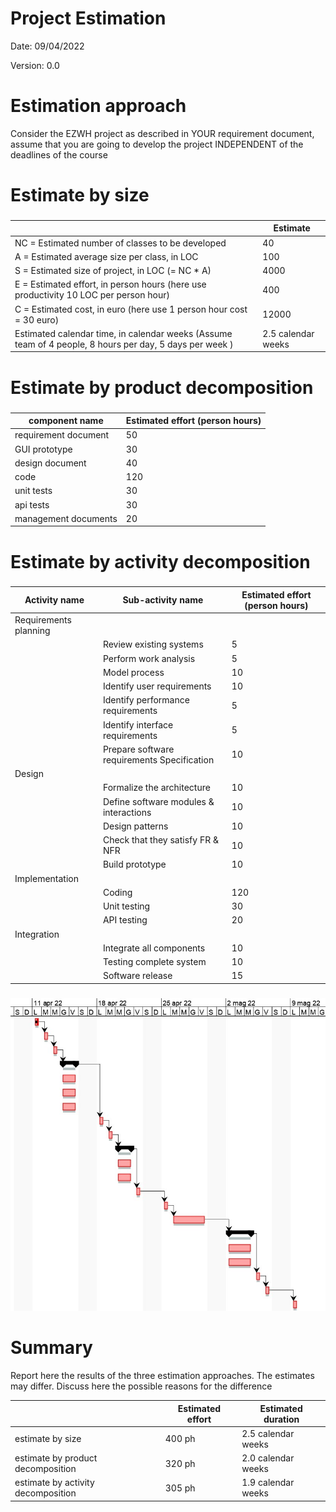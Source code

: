 # Project Estimation  
Date: 09/04/2022

Version: 0.0


# Estimation approach
Consider the EZWH  project as described in YOUR requirement document, assume that you are going to develop the project INDEPENDENT of the deadlines of the course
# Estimate by size
### 
|                                                       | Estimate                          |             
| ----------------------------------------------------- | --------------------------------- |  
| NC =  Estimated number of classes to be developed     |   40                              |             
| A = Estimated average size per class, in LOC          |   100                             | 
| S = Estimated size of project, in LOC (= NC * A)      |   4000                            |
| E = Estimated effort, in person hours (here use productivity 10 LOC per person hour)  |    400                                 |   
| C = Estimated cost, in euro (here use 1 person hour cost = 30 euro)                   |    12000                               | 
| Estimated calendar time, in calendar weeks (Assume team of 4 people, 8 hours per day, 5 days per week ) |  2.5 calendar weeks  |               

# Estimate by product decomposition
### 
| component name            | Estimated effort (person hours)   |             
| ------------------------- | --------------------------------- | 
| requirement document      |                 50                |
| GUI prototype             |                 30                |
| design document           |                 40                |
| code                      |                 120               |
| unit tests                |                 30                |
| api tests                 |                 30                |
| management documents      |                 20                |



# Estimate by activity decomposition
### 
| Activity name             | Sub-activity name          | Estimated effort (person hours) |           
| ------------------------- | -------------------------- | ------------------------------- |
| Requirements planning     |                            |                                 |
|                           | Review existing systems    | 5                               |
|                           | Perform work analysis      | 5                               |
|                           | Model process              | 10                              |
|                           | Identify user requirements        | 10                       |
|                           | Identify performance requirements | 5                        |
|                           | Identify interface requirements   | 5                        |
|                           | Prepare software requirements Specification | 10             |
| Design                    |                           |                                  |
|                           | Formalize the architecture | 10                              |
|                           | Define software modules & interactions | 10                  |
|                           | Design patterns               | 10                           |
|                           | Check that they satisfy FR & NFR | 10                        |
|                           | Build prototype           | 10                               |
| Implementation            |                           |                                  |
|                           | Coding                    | 120                              |
|                           | Unit testing              | 30                               |
|                           | API testing               | 20                               |
| Integration               |                           |                                  |
|                           | Integrate all components  | 10                               |
|                           | Testing complete system   | 10                               |
|                           | Software release          | 15                               |

###
###
![GanttDiagram](./out/gantt_diagram/gantt_diagram.jpg)

# Summary

Report here the results of the three estimation approaches. The  estimates may differ. Discuss here the possible reasons for the difference

|                                       | Estimated effort                        |   Estimated duration |          
| ------------------------------------- | --------------------------------------- | -------------------- |
| estimate by size                      | 400 ph                                  | 2.5 calendar weeks   |
| estimate by product decomposition     | 320 ph                                  | 2.0 calendar weeks   |
| estimate by activity decomposition    | 305 ph                                  | 1.9 calendar weeks   |




